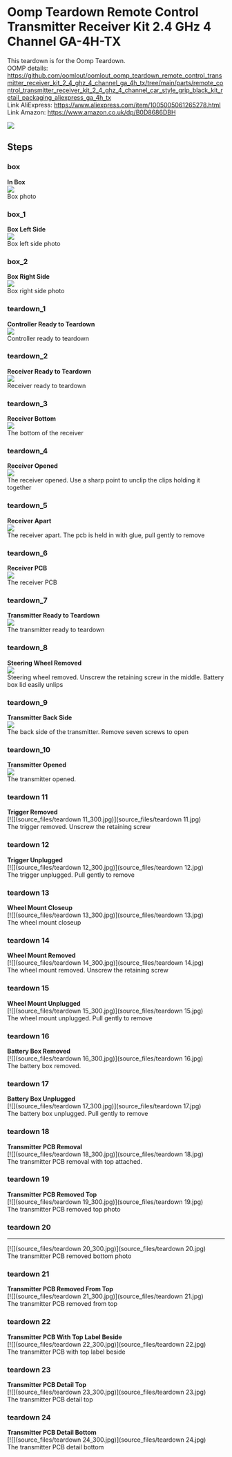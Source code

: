 # Oomp Teardown Remote Control Transmitter Receiver Kit 2.4 GHz 4 Channel GA-4H-TX
This teardown is for the Oomp Teardown.     
OOMP details: https://github.com/oomlout/oomlout_oomp_teardown_remote_control_transmitter_receiver_kit_2_4_ghz_4_channel_ga_4h_tx/tree/main/parts/remote_control_transmitter_receiver_kit_2_4_ghz_4_channel_car_style_grip_black_kit_retail_packaging_aliexpress_ga_4h_tx    
Link AliExpress: https://www.aliexpress.com/item/1005005061265278.html    
Link Amazon: https://www.amazon.co.uk/dp/B0D8686DBH    






[![](image_600.jpg)](image.jpg)

    

    

    

    

    

    

    

    

    

    






## Steps

### box
**In Box**   
[![](source_files/box_300.jpg)](source_files/box.jpg)  
Box photo

### box_1
**Box Left Side**   
[![](source_files/box_1_300.jpg)](source_files/box_1.jpg)  
Box left side photo

### box_2
**Box Right Side**   
[![](source_files/box_2_300.jpg)](source_files/box_2.jpg)  
Box right side photo

### teardown_1
**Controller Ready to Teardown**   
[![](source_files/teardown_1_300.jpg)](source_files/teardown_1.jpg)  
Controller ready to teardown

### teardown_2
**Receiver Ready to Teardown**   
[![](source_files/teardown_2_300.jpg)](source_files/teardown_2.jpg)  
Receiver ready to teardown

### teardown_3
**Receiver Bottom**   
[![](source_files/teardown_3_300.jpg)](source_files/teardown_3.jpg)  
The bottom of the receiver

### teardown_4
**Receiver Opened**   
[![](source_files/teardown_4_300.jpg)](source_files/teardown_4.jpg)  
The receiver opened. Use a sharp point to unclip the clips holding it together

### teardown_5
**Receiver Apart**   
[![](source_files/teardown_5_300.jpg)](source_files/teardown_5.jpg)  
The receiver apart. The pcb is held in with glue, pull gently to remove

### teardown_6
**Receiver PCB**   
[![](source_files/teardown_6_300.jpg)](source_files/teardown_6.jpg)  
The receiver PCB

### teardown_7
**Transmitter Ready to Teardown**   
[![](source_files/teardown_7_300.jpg)](source_files/teardown_7.jpg)  
The transmitter ready to teardown

### teardown_8
**Steering Wheel Removed**   
[![](source_files/teardown_8_300.jpg)](source_files/teardown_8.jpg)  
Steering wheel removed. Unscrew the retaining screw in the middle. Battery box lid easily unlips

### teardown_9
**Transmitter Back Side**   
[![](source_files/teardown_9_300.jpg)](source_files/teardown_9.jpg)  
The back side of the transmitter. Remove seven screws to open

### teardown_10
**Transmitter Opened**   
[![](source_files/teardown_10_300.jpg)](source_files/teardown_10.jpg)  
The transmitter opened.

### teardown 11
**Trigger Removed**   
[![](source_files/teardown 11_300.jpg)](source_files/teardown 11.jpg)  
The trigger removed. Unscrew the retaining screw

### teardown 12
**Trigger Unplugged**   
[![](source_files/teardown 12_300.jpg)](source_files/teardown 12.jpg)  
The trigger unplugged. Pull gently to remove

### teardown 13
**Wheel Mount Closeup**   
[![](source_files/teardown 13_300.jpg)](source_files/teardown 13.jpg)  
The wheel mount closeup

### teardown 14
**Wheel Mount Removed**   
[![](source_files/teardown 14_300.jpg)](source_files/teardown 14.jpg)  
The wheel mount removed. Unscrew the retaining screw

### teardown 15
**Wheel Mount Unplugged**   
[![](source_files/teardown 15_300.jpg)](source_files/teardown 15.jpg)  
The wheel mount unplugged. Pull gently to remove

### teardown 16
**Battery Box Removed**   
[![](source_files/teardown 16_300.jpg)](source_files/teardown 16.jpg)  
The battery box removed.

### teardown 17
**Battery Box Unplugged**   
[![](source_files/teardown 17_300.jpg)](source_files/teardown 17.jpg)  
The battery box unplugged. Pull gently to remove

### teardown 18
**Transmitter PCB Removal**   
[![](source_files/teardown 18_300.jpg)](source_files/teardown 18.jpg)  
The transmitter PCB removal with top attached.

### teardown 19
**Transmitter PCB Removed Top**   
[![](source_files/teardown 19_300.jpg)](source_files/teardown 19.jpg)  
The transmitter PCB removed top photo

### teardown 20
****   
[![](source_files/teardown 20_300.jpg)](source_files/teardown 20.jpg)  
The transmitter PCB removed bottom photo

### teardown 21
**Transmitter PCB Removed From Top**   
[![](source_files/teardown 21_300.jpg)](source_files/teardown 21.jpg)  
The transmitter PCB removed from top

### teardown 22
**Transmitter PCB With Top Label Beside**   
[![](source_files/teardown 22_300.jpg)](source_files/teardown 22.jpg)  
The transmitter PCB with top label beside

### teardown 23
**Transmitter PCB Detail Top**   
[![](source_files/teardown 23_300.jpg)](source_files/teardown 23.jpg)  
The transmitter PCB detail top

### teardown 24
**Transmitter PCB Detail Bottom**   
[![](source_files/teardown 24_300.jpg)](source_files/teardown 24.jpg)  
The transmitter PCB detail bottom

